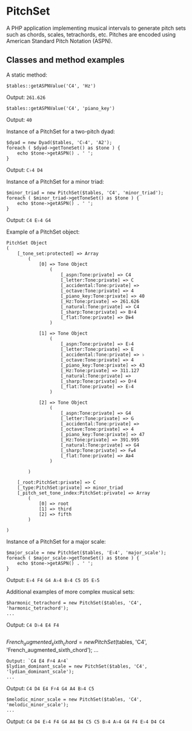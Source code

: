 # PitchSet

A PHP application implementing musical intervals to generate pitch sets such as chords, scales, tetrachords, etc. Pitches are encoded using American Standard Pitch Notation (ASPN).

## Classes and method examples

A static method: 
```
$tables::getASPNValue('C4', 'Hz')
```
Output: `261.626`
```
$tables::getASPNValue('C4', 'piano_key')
```
Output: `40`

Instance of a PitchSet for a two-pitch dyad: 
```
$dyad = new Dyad($tables, 'C♭4', 'A2');
foreach ( $dyad->getToneSet() as $tone ) {
	echo $tone->getASPN() . ' ';
}
```
Output: `C♭4 D4`

Instance of a PitchSet for a minor triad:
```
$minor_triad = new PitchSet($tables, 'C4', 'minor_triad');
foreach ( $minor_triad->getToneSet() as $tone ) {
	echo $tone->getASPN() . ' ';
}
```
Output: `C4 E♭4 G4`

Example of a PitchSet object: 
```
PitchSet Object
(
    [_tone_set:protected] => Array
        (
            [0] => Tone Object
                (
                    [_aspn:Tone:private] => C4
                    [_letter:Tone:private] => C
                    [_accidental:Tone:private] => 
                    [_octave:Tone:private] => 4
                    [_piano_key:Tone:private] => 40
                    [_Hz:Tone:private] => 261.626
                    [_natural:Tone:private] => C4
                    [_sharp:Tone:private] => B♯4
                    [_flat:Tone:private] => D𝄫4
                )

            [1] => Tone Object
                (
                    [_aspn:Tone:private] => E♭4
                    [_letter:Tone:private] => E
                    [_accidental:Tone:private] => ♭
                    [_octave:Tone:private] => 4
                    [_piano_key:Tone:private] => 43
                    [_Hz:Tone:private] => 311.127
                    [_natural:Tone:private] => 
                    [_sharp:Tone:private] => D♯4
                    [_flat:Tone:private] => E♭4
                )

            [2] => Tone Object
                (
                    [_aspn:Tone:private] => G4
                    [_letter:Tone:private] => G
                    [_accidental:Tone:private] => 
                    [_octave:Tone:private] => 4
                    [_piano_key:Tone:private] => 47
                    [_Hz:Tone:private] => 391.995
                    [_natural:Tone:private] => G4
                    [_sharp:Tone:private] => F𝄪4
                    [_flat:Tone:private] => A𝄫4
                )

        )

    [_root:PitchSet:private] => C
    [_type:PitchSet:private] => minor_triad
    [_pitch_set_tone_index:PitchSet:private] => Array
        (
            [0] => root
            [1] => third
            [2] => fifth
        )

)
```
Instance of a PitchSet for a major scale:
```
$major_scale = new PitchSet($tables, 'E♭4', 'major_scale');
foreach ( $major_scale->getToneSet() as $tone ) {
	echo $tone->getASPN() . ' ';
}
```
Output: `E♭4 F4 G4 A♭4 B♭4 C5 D5 E♭5`

Additional examples of more complex musical sets: 
```
$harmonic_tetrachord = new PitchSet($tables, 'C4', 'harmonic_tetrachord');
...
```
Output: `C4 D♭4 E4 F4`
```
```
$French_augmented_sixth_chord = new PitchSet($tables, 'C4', 'French_augmented_sixth_chord');
...
```
Output: `C4 E4 F♯4 A♯4`
$lydian_dominant_scale = new PitchSet($tables, 'C4', 'lydian_dominant_scale');
...
```
Output: `C4 D4 E4 F♯4 G4 A4 B♭4 C5`
```
$melodic_minor_scale = new PitchSet($tables, 'C4', 'melodic_minor_scale');
...
```
Output: `C4 D4 E♭4 F4 G4 A4 B4 C5 C5 B♭4 A♭4 G4 F4 E♭4 D4 C4`

